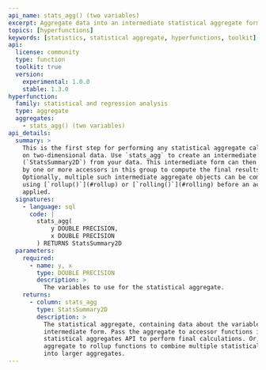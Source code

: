 ```yaml
---
api_name: stats_agg() (two variables)
excerpt: Aggregate data into an intermediate statistical aggregate form for further calculation
topics: [hyperfunctions]
keywords: [statistics, statistical aggregate, hyperfunctions, toolkit]
api:
  license: community
  type: function
  toolkit: true
  version:
    experimental: 1.0.0
    stable: 1.3.0
hyperfunction:
  family: statistical and regression analysis
  type: aggregate
  aggregates:
    - stats_agg() (two variables)
api_details:
  summary: >
    This is the first step for performing any statistical aggregate calculations
    on two-dimensional data. Use `stats_agg` to create an intermediate aggregate
    (`StatsSummary2D`) from your data. This intermediate form can then be used
    by one or more accessors in this group to compute the final results.
    Optionally, multiple such intermediate aggregate objects can be combined
    using [`rollup()`](#rollup) or [`rolling()`](#rolling) before an accessor is
    applied. 
  signatures:
    - language: sql
      code: |
        stats_agg(
            y DOUBLE PRECISION,
            x DOUBLE PRECISION
        ) RETURNS StatsSummary2D
  parameters:
    required:
      - name: y, x
        type: DOUBLE PRECISION
        description: >
          The variables to use for the statistical aggregate.
    returns:
      - column: stats_agg
        type: StatsSummary2D
        description: >
          The statistical aggregate, containing data about the variables in an
          intermediate form. Pass the aggregate to accessor functions in the
          statistical aggregates API to perform final calculations. Or, pass the
          aggregate to rollup functions to combine multiple statistical aggregates
          into larger aggregates.
---
```


